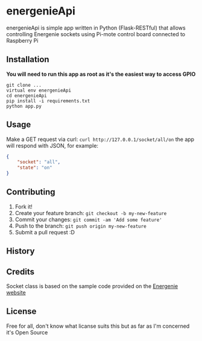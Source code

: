 # energenieApi
energenieApi is simple app written in Python (Flask-RESTful) that allows
controlling Energenie sockets using Pi-mote control board connected to Raspberry Pi
## Installation
**You will need to run this app as root as it's the easiest way to access GPIO**
```
git clone ...
virtual env energenieApi
cd energenieApi
pip install -i requirements.txt
python app.py
```
## Usage
Make a GET request via curl:
``
curl http://127.0.0.1/socket/all/on
``
the app will respond with JSON, for example:
```JSON
{
    "socket": "all",
    "state": "on"
}
```
## Contributing
1. Fork it!
2. Create your feature branch: `git checkout -b my-new-feature`
3. Commit your changes: `git commit -am 'Add some feature'`
4. Push to the branch: `git push origin my-new-feature`
5. Submit a pull request :D
## History

## Credits
Socket class is based on the sample code provided on the [Energenie website](https://energenie4u.co.uk/catalogue/download_software/ENER002-2PI.py)
## License
Free for all, don't know what licanse suits this but as far as I'm concerned it's Open Source